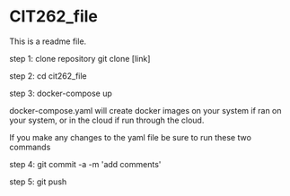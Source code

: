 # CIT262_file

This is a readme file.

step 1: clone repository git clone [link]

step 2: cd cit262_file

step 3: docker-compose up

docker-compose.yaml will create docker images on your system if ran on your system, or in the cloud if run through the cloud.

If you make any changes to the yaml file be sure to run these two commands

step 4: git commit -a -m 'add comments'

step 5: git push